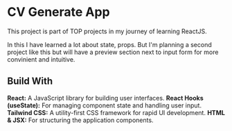 # CV Generate App

This project is part of TOP projects in my journey of learning ReactJS.

In this I have learned a lot about state, props. But I'm planning a second project like this but will have a preview section next to input form for more convinient and intuitive.

## Build With

**React:** A JavaScript library for building user interfaces.
**React Hooks (useState):** For managing component state and handling user input.
**Tailwind CSS:** A utility-first CSS framework for rapid UI development.
**HTML & JSX:** For structuring the application components.
